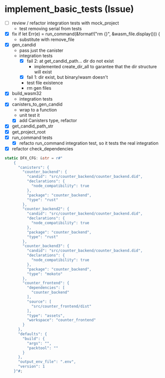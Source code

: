 # implement_basic_tests (Issue)

- [ ] review / refactor integration tests with mock_project
  - test removing serial from tests
- [x] fix if let Err(e) = run_command(&format!("rm {}", &wasm_file.display())) {
  - substitute with remove_file
- [x] gen_candid
  - pass just the canister
  - integration tests
    - [x] fail 2: at get_candid_path... dir do not exist
      - implemented create_dir_all to garantee that the dir structure will exist
    - [x] fail 1: dir exist, but binary/wasm doesn't
    - test file existence
    - rm gen files
- [x] build_wasm32
  - integration tests
- [x] canisters_to_gen_candid
  - wrap to a function
  - unit test it
  - [x] add Canisters type, refactor
- [x] get_candid_path_str
- [x] get_project_root
- [x] run_command tests
  - [x] refacto run_command integration test, so it tests the real integration
- [x] refactor check_dependencies

```rs
static DFX_CFG: &str = r#"
    {
      "canisters": {
        "counter_backend": {
          "candid": "src/counter_backend/counter_backend.did",
          "declarations": {
            "node_compatibility": true
          },
          "package": "counter_backend",
          "type": "rust"
        },
        "counter_backend2": {
          "candid": "src/counter_backend/counter_backend.did",
          "declarations": {
            "node_compatibility": true
          },
          "package": "counter_backend",
          "type": "rust"
        },
        "counter_backend3": {
          "candid": "src/counter_backend/counter_backend.did",
          "declarations": {
            "node_compatibility": true
          },
          "package": "counter_backend",
          "type": "mokoto"
        },
        "counter_frontend": {
          "dependencies": [
            "counter_backend"
          ],
          "source": [
            "src/counter_frontend/dist"
          ],
          "type": "assets",
          "workspace": "counter_frontend"
        }
      },
      "defaults": {
        "build": {
          "args": "",
          "packtool": ""
        }
      },
      "output_env_file": ".env",
      "version": 1
    }"#;
```
